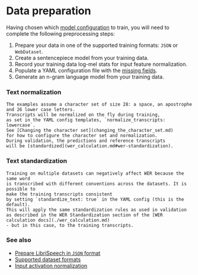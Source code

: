 # Data preparation <a name="data_preparation"></a>

Having chosen which [model configuration](model_yaml_configurations.md) to train, you will need to complete the following preprocessing steps:

1. Prepare your data in one of the supported training formats: `JSON` or `WebDataset`.
2. Create a sentencepiece model from your training data.
3. Record your training data log-mel stats for input feature normalization.
4. Populate a YAML configuration file with the [missing fields](model_yaml_configurations.md#missing_yaml_fields).
5. Generate an n-gram language model from your training data.

### Text normalization <a name="text_norm"></a>

```admonish
The examples assume a character set of size 28: a space, an apostrophe and 26 lower case letters.
Transcripts will be normalized on the fly during training,
as set in the YAML config templates, `normalize_transcripts: lowercase`.
See [Changing the character set](changing_the_character_set.md)
for how to configure the character set and normalization.
During validation, the predictions and reference transcripts
will be [standardized](wer_calculation.md#wer-standardization).
```

### Text standardization <a name="text_standard"></a>

```admonish
Training on multiple datasets can negatively affect WER because the same word
is transcribed with different conventions across the datasets. It is possible to
make the training transcripts consistent
by setting `standardize_text: true` in the YAML config (this is the default).
This will apply the same standardization rules as used in validation
as described in the WER Standardization section of the [WER calculation docs](./wer_calculation.md)
- but in this case, to the training transcripts.

```

### See also

- [Prepare LibriSpeech in `JSON` format](json_format.md#librispeech_json)
- [Supported dataset formats](supported_dataset_formats.md)
- [Input activation normalization](log_mel_feature_normalization.md)
